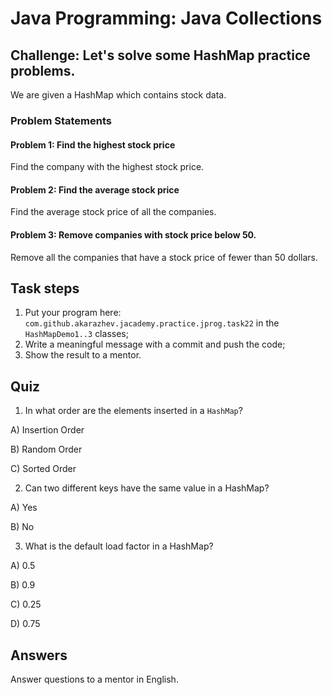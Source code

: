 # Java Programming: Java Collections

## Challenge: Let's solve some HashMap practice problems.

We are given a HashMap which contains stock data.

### Problem Statements

#### Problem 1: Find the highest stock price

Find the company with the highest stock price.

#### Problem 2: Find the average stock price

Find the average stock price of all the companies.

#### Problem 3: Remove companies with stock price below 50.

Remove all the companies that have a stock price of fewer than 50 dollars.

## Task steps

1. Put your program here: `com.github.akarazhev.jacademy.practice.jprog.task22` in the `HashMapDemo1..3` classes;
2. Write a meaningful message with a commit and push the code;
3. Show the result to a mentor.

## Quiz

1. In what order are the elements inserted in a `HashMap`?

A) Insertion Order

B) Random Order

C) Sorted Order

2. Can two different keys have the same value in a HashMap?

A) Yes

B) No

3. What is the default load factor in a HashMap?

A) 0.5

B) 0.9

C) 0.25

D) 0.75

## Answers

Answer questions to a mentor in English.